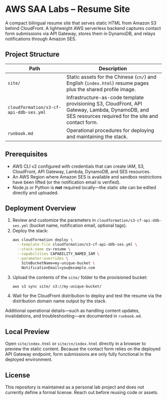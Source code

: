 # AWS SAA Labs – Resume Site

A compact bilingual resume site that serves static HTML from Amazon S3 behind CloudFront. A lightweight AWS serverless backend captures contact form submissions via API Gateway, stores them in DynamoDB, and relays notifications through Amazon SES.

## Project Structure

| Path | Description |
| --- | --- |
| `site/` | Static assets for the Chinese (`cn/`) and English (`index.html`) resume pages plus the shared profile image. |
| `cloudformation/s3-cf-api-ddb-ses.yml` | Infrastructure-as-code template provisioning S3, CloudFront, API Gateway, Lambda, DynamoDB, and SES resources required for the site and contact form. |
| `runbook.md` | Operational procedures for deploying and maintaining the stack. |

## Prerequisites

* AWS CLI v2 configured with credentials that can create IAM, S3, CloudFront, API Gateway, Lambda, DynamoDB, and SES resources.
* An AWS Region where Amazon SES is available and sandbox restrictions have been lifted (or the notification email is verified).
* Node.js or Python is **not** required locally—the static site can be edited directly and uploaded.

## Deployment Overview

1. Review and customize the parameters in `cloudformation/s3-cf-api-ddb-ses.yml` (bucket name, notification email, optional tags).
2. Deploy the stack:
   ```bash
   aws cloudformation deploy \
     --template-file cloudformation/s3-cf-api-ddb-ses.yml \
     --stack-name cv-resume \
     --capabilities CAPABILITY_NAMED_IAM \
     --parameter-overrides \
       SiteBucketName=my-unique-bucket \
       NotificationEmail=you@example.com
   ```
3. Upload the contents of the `site/` folder to the provisioned bucket:
   ```bash
   aws s3 sync site/ s3://my-unique-bucket/
   ```
4. Wait for the CloudFront distribution to deploy and test the resume via the distribution domain name output by the stack.

Additional operational details—such as handling content updates, invalidations, and troubleshooting—are documented in `runbook.md`.

## Local Preview

Open `site/index.html` or `site/cn/index.html` directly in a browser to preview the static content. Because the contact form relies on the deployed API Gateway endpoint, form submissions are only fully functional in the deployed environment.

## License

This repository is maintained as a personal lab project and does not currently define a formal license. Reach out before reusing code or assets.
